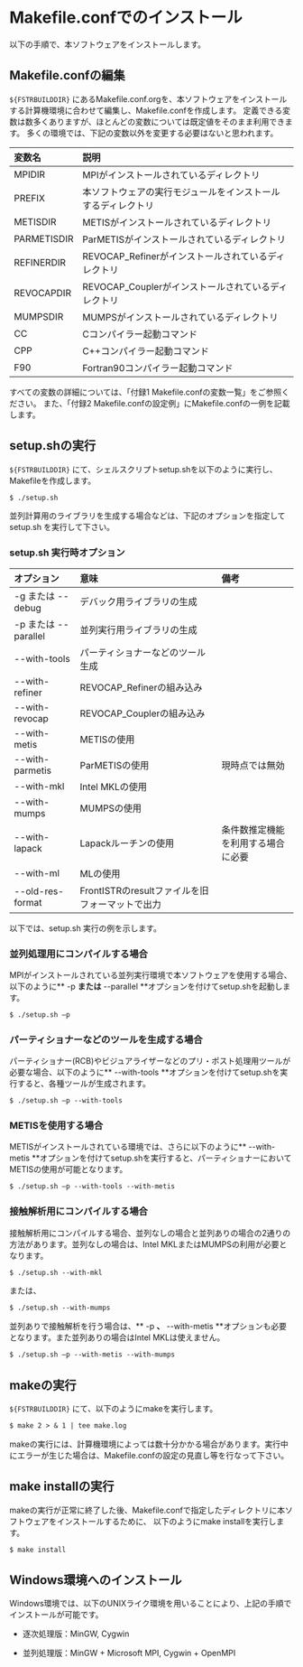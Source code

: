 
# Makefile.confでのインストール

以下の手順で、本ソフトウェアをインストールします。

## Makefile.confの編集

`${FSTRBUILDDIR}` にあるMakefile.conf.orgを、本ソフトウェアをインストールする計算機環境に合わせて編集し、Makefile.confを作成します。
定義できる変数は数多くありますが、ほとんどの変数については既定値をそのまま利用できます。
多くの環境では、下記の変数以外を変更する必要はないと思われます。

| 変数名 | 説明 |
|:--|:--|
| MPIDIR | MPIがインストールされているディレクトリ |
| PREFIX | 本ソフトウェアの実行モジュールをインストールするディレクトリ |
| METISDIR | METISがインストールされているディレクトリ |
| PARMETISDIR | ParMETISがインストールされているディレクトリ |
| REFINERDIR | REVOCAP_Refinerがインストールされているディレクトリ |
| REVOCAPDIR |  REVOCAP_Couplerがインストールされているディレクトリ |
| MUMPSDIR | MUMPSがインストールされているディレクトリ |
| CC | Cコンパイラー起動コマンド |
| CPP | C++コンパイラー起動コマンド |
| F90 |Fortran90コンパイラー起動コマンド  |

すべての変数の詳細については、「付録1 Makefile.confの変数一覧」をご参照ください。
また、「付録2 Makefile.confの設定例」にMakefile.confの一例を記載します。

## setup.shの実行

`${FSTRBUILDDIR}` にて、シェルスクリプトsetup.shを以下のように実行し、
Makefileを作成します。

```txt
$ ./setup.sh
```

並列計算用のライブラリを生成する場合などは、下記のオプションを指定してsetup.sh
を実行して下さい。

### setup.sh 実行時オプション

| オプション | 意味 | 備考 |
|:--|:--|:--|
| -g または --debug | デバック用ライブラリの生成 |  |
| -p または --parallel | 並列実行用ライブラリの生成 |  |
| --with-tools | パーティショナーなどのツール生成 |  |
| --with-refiner | REVOCAP_Refinerの組み込み |  |
| --with-revocap | REVOCAP_Couplerの組み込み |  |
| --with-metis | METISの使用 |  |
| --with-parmetis | ParMETISの使用 | 現時点では無効 |
| --with-mkl | Intel MKLの使用 |  |
| --with-mumps | MUMPSの使用 |  |
| --with-lapack | Lapackルーチンの使用 | 条件数推定機能を利用する場合に必要 |
| --with-ml | MLの使用 |  |
| --old-res-format | FrontISTRのresultファイルを旧フォーマットで出力 |  |

以下では、setup.sh 実行の例を示します。

### 並列処理用にコンパイルする場合

MPIがインストールされている並列実行環境で本ソフトウェアを使用する場合、以下のように** -p **または** --parallel **オプションを付けてsetup.shを起動します。

```txt
$ ./setup.sh –p
```

### パーティショナーなどのツールを生成する場合

パーティショナー(RCB)やビジュアライザーなどのプリ・ポスト処理用ツールが必要な場合、以下のように** --with-tools **オプションを付けてsetup.shを実行すると、各種ツールが生成されます。

```txt
$ ./setup.sh –p --with-tools
```

### METISを使用する場合

METISがインストールされている環境では、さらに以下のように** --with-metis **オプションを付けてsetup.shを実行すると、パーティショナーにおいてMETISの使用が可能となります。

```txt
$ ./setup.sh –p --with-tools --with-metis
```

### 接触解析用にコンパイルする場合

接触解析用にコンパイルする場合、並列なしの場合と並列ありの場合の2通りの方法があります。並列なしの場合は、Intel MKLまたはMUMPSの利用が必要となります。

```txt
$ ./setup.sh --with-mkl
```

または、

```txt
$ ./setup.sh --with-mumps
```

並列ありで接触解析を行う場合は、** -p **、** --with-metis  **オプションも必要となります。また並列ありの場合はIntel MKLは使えません。

```txt
$ ./setup.sh –p --with-metis --with-mumps
```

## makeの実行

`${FSTRBUILDDIR}` にて、以下のようにmakeを実行します。

```txt
$ make 2 > & 1 | tee make.log
```

makeの実行には、計算機環境によっては数十分かかる場合があります。実行中にエラーが生じた場合は、Makefile.confの設定の見直し等を行なって下さい。

## make installの実行

makeの実行が正常に終了した後、Makefile.confで指定したディレクトリに本ソフトウェアをインストールするために、
以下のようにmake installを実行します。

```txt
$ make install
```

## Windows環境へのインストール

Windows環境では、以下のUNIXライク環境を用いることにより、上記の手順でインストールが可能です。

- 逐次処理版：MinGW, Cygwin

- 並列処理版：MinGW + Microsoft MPI, Cygwin + OpenMPI

